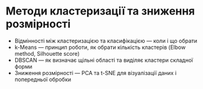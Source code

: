 # Методи кластеризації та зниження розмірності 

- Відмінності між кластеризацією та класифікацією — коли і що обрати
- k-Means — принцип роботи, як обрати кількість кластерів (Elbow method, Silhouette score)
- DBSCAN — як визначає щільні області та виділяє кластери складної форми
- Зниження розмірності — PCA та t-SNE для візуалізації даних і попередньої обробки